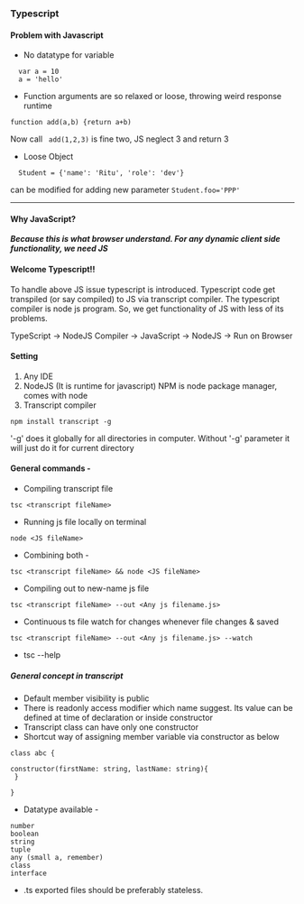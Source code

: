 ### Typescript


#### Problem with Javascript
- No datatype for variable
 ```
   var a = 10
   a = 'hello'
 ```
 
- Function arguments are so relaxed or loose, throwing weird response runtime
 ```
 function add(a,b) {return a+b)
 ```
 Now call ``` add(1,2,3)``` is fine two, JS neglect 3 and return 3
 
- Loose Object
```
  Student = {'name': 'Ritu', 'role': 'dev'}
```
  can be modified for adding new parameter ```Student.foo='PPP'```

____

#### Why JavaScript?
__*Because this is what browser understand. For any dynamic client side functionality, we need JS*__


#### Welcome Typescript!!
To handle above JS issue typescript is introduced. Typescript code get transpiled (or say compiled) to JS
via transcript compiler. The typescript compiler is node js program.
So, we get functionality of JS with less of its problems.

TypeScript -> NodeJS Compiler -> JavaScript -> NodeJS -> Run on Browser

#### Setting
1. Any IDE
2. NodeJS (It is runtime for javascript) NPM is node package manager, comes with node
3. Transcript compiler 
```
npm install transcript -g
```
'-g' does it globally for all directories in computer. Without '-g' parameter it will just do it for current directory


#### General commands - 
* Compiling transcript file
```aidl
tsc <transcript fileName>
```
* Running js file locally on terminal
```aidl
node <JS fileName>
```
* Combining both -
```aidl
tsc <transcript fileName> && node <JS fileName>
``` 
* Compiling out to new-name js file
```
tsc <transcript fileName> --out <Any js filename.js>
```
* Continuous ts file watch for changes whenever file changes & saved
```
tsc <transcript fileName> --out <Any js filename.js> --watch
```
* tsc --help

##### General concept in transcript
* Default member visibility is public
* There is readonly access modifier which name suggest. Its value can be defined at 
time of declaration or inside constructor
* Transcript class can have only one constructor
* Shortcut way of assigning member variable via constructor as below
```
class abc {

constructor(firstName: string, lastName: string){
 }
 
}
```
* Datatype available - 
```
number
boolean
string
tuple
any (small a, remember)
class
interface
``` 
* .ts exported files should be preferably stateless.

